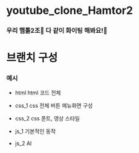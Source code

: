 # youtube_clone_Hamtor2

### 우리 햄톨2조🐹 다 같이 화이팅 해봐요!🌟


# 브랜치 구성 
### 예시
- html
  html 코드 전체

- css_1
  css 전체 버튼 메뉴화면 구성

- css_2
  css 폰트, 영상 스타일

- js_1
  기본적인 동작

- js_2
  AI
